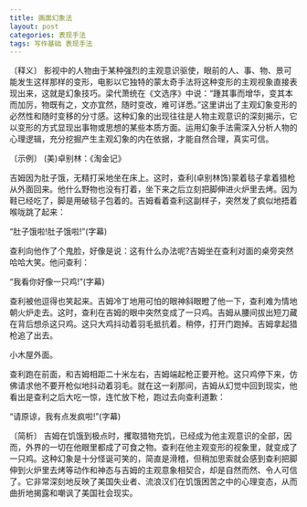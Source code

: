 ```yaml
---
title: 画面幻象法
layout: post
categories: 表现手法
tags: 写作基础 表现手法
---
```


〔释义〕 影视中的人物由于某种强烈的主观意识驱使，眼前的人、事、物、景可能发生这样那样的变形，电影以它独特的蒙太奇手法将这种变形的主观视象直接表现出来，这就是幻象技巧。梁代萧统在《文选序》中说：“踵其事而增华，变其本而加厉，物既有之，文亦宜然，随时变改，难可详悉。”这里讲出了主观幻象变形的必然性和随时变移的分寸感。这种幻象的出现往往是人物主观意识的深刻揭示，它以变形的方式显现出事物或思想的某些本质方面。运用幻象手法需深入分析人物的心理逻辑，充分挖掘产生主观幻象的内在依据，才能自然合理，真实可信。

〔示例〕 (美)卓别林：《淘金记》

吉姆因为肚子饿，无精打采地坐在床上。这时，查利(卓别林饰)蒙着毯子拿着猎枪从外面回来。他什么野物也没有打着，坐下来之后立刻把脚伸进火炉里去烤。因为鞋已经吃了，脚是用破毯子包着的。吉姆看着查利这副样子，突然发了疯似地捂着喉咙跳了起来：

“肚子饿啦!肚子饿啦!”(字幕)

查利向他作了个鬼脸，好像是说：这有什么办法呢?吉姆坐在查利对面的桌旁突然哈哈大笑。他问查利：

“我看你好像一只鸡!”(字幕)

查利被他逗得也笑起来。吉姆冷丁地用可怕的眼神斜眼瞪了他一下，查利难为情地朝火炉走去。这时，查利在吉姆的眼中突然变成了一只鸡。吉姆从腰间拔出短刀藏在背后想杀这只鸡。这只大鸡抖动着羽毛抵抗着。稍停，打开门跑掉。吉姆拿起猎枪追了出去。

小木屋外面。

查利跑在前面，和吉姆相距二十米左右，吉姆端起枪正要开枪。这只鸡停下来，仿佛请求他不要开枪似地抖动着羽毛。就在这一刹那间，吉姆从幻觉中回到现实，他看出是查利之后大吃一惊，连忙放下枪，跑过去向查利道歉：

“请原谅，我有点发疯啦!”(字幕)

〔简析〕 吉姆在饥饿到极点时，攫取猎物充饥，已经成为他主观意识的全部，因而，外界的一切在他眼里都成了可食之物。查利在他主观变形的视象里，就变成了一只鸡。这种幻象是十分怪诞可笑的，简直是滑稽，但稍加思索就会感到查利把脚伸到火炉里去烤等动作和神态与吉姆的主观意象相契合，却是自然而然、令人可信了。它非常深刻地反映了美国失业者、流浪汉们在饥饿困苦之中的心理变态，从而曲折地揭露和嘲讽了美国社会现实。 